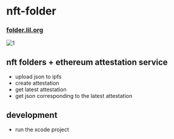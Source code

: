 # nft-folder

### [folder.lil.org](https://folder.lil.org)

![1](https://github.com/lil-org/nft-folder-macos/assets/7680193/7ea5a8cf-f2d6-4631-aba4-0bbab41a4467)

## nft folders + ethereum attestation service

- upload json to ipfs
- create attestation
- get latest attestation
- get json corresponding to the latest attestation 

## development
* run the xcode project
